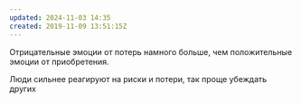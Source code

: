 ```yaml
---
updated: 2024-11-03 14:35
created: 2019-11-09 13:51:15Z
---
```


Отрицательные эмоции от потерь намного больше, чем положительные эмоции от приобретения.

Люди сильнее реагируют на риски и потери, так проще убеждать других